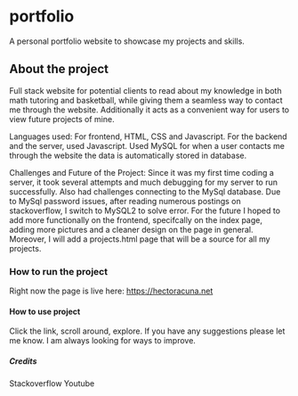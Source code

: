 # portfolio
A personal portfolio website to showcase my projects and skills.

## About the project
Full stack website for potential clients to read about my knowledge in both math tutoring and basketball, while giving them a seamless way to contact me through the website. Additionally it acts as a convenient way for users to view future projects of mine. 

Languages used: For frontend, HTML, CSS and Javascript. For the backend and the server, used Javascript. Used MySQL for when a user contacts me through the website the data is automatically stored in database. 

Challenges and Future of the Project:  Since it was my first time coding a server, it took several attempts and much debugging for my server to run successfully. Also had challenges connecting to the MySql database. Due to MySql password issues, after reading numerous postings on stackoverflow, I switch to MySQL2 to solve error. For the future I hoped to add more functionally on the frontend, specifcally on the index page, adding more pictures and a cleaner design on the page in general. Moreover, I will add a projects.html page that will be a source for all my projects.

### How to run the project
Right now the page is live here: https://hectoracuna.net


#### How to use project
Click the link, scroll around, explore. If you have any suggestions please let me know. I am always looking for ways to improve.

##### Credits

Stackoverflow 
Youtube 


